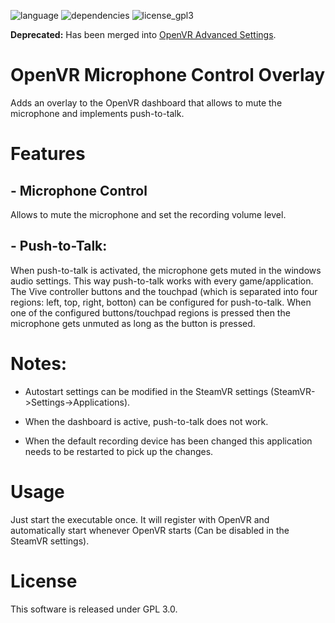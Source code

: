 
![language](https://img.shields.io/badge/Language-C%2B%2B11-green.svg) ![dependencies](https://img.shields.io/badge/Dependencies-OpenVR%2C%20Qt5-green.svg) ![license_gpl3](https://img.shields.io/badge/License-GPL%203.0-green.svg)

**Deprecated:** Has been merged into [OpenVR Advanced Settings](https://github.com/matzman666/OpenVR-AdvancedSettings).

# OpenVR Microphone Control Overlay

Adds an overlay to the OpenVR dashboard that allows to mute the microphone and implements push-to-talk.

# Features
## - Microphone Control

Allows to mute the microphone and set the recording volume level.

## - Push-to-Talk:

When push-to-talk is activated, the microphone gets muted in the windows audio settings. This way push-to-talk works with every game/application. 
The Vive controller buttons and the touchpad (which is separated into four regions: left, top, right, botton) can be configured for push-to-talk.
When one of the configured buttons/touchpad regions is pressed then the microphone gets unmuted as long as the button is pressed.

# Notes:

- Autostart settings can be modified in the SteamVR settings (SteamVR->Settings->Applications).

- When the dashboard is active, push-to-talk does not work.

- When the default recording device has been changed this application needs to be restarted to pick up the changes.

# Usage

Just start the executable once. It will register with OpenVR and automatically start whenever OpenVR starts (Can be disabled in the SteamVR settings).

# License

This software is released under GPL 3.0.
